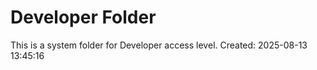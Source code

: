 # Developer Folder

This is a system folder for Developer access level.
Created: 2025-08-13 13:45:16
